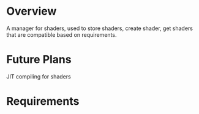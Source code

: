 # Overview
A manager for shaders, used to store shaders, create shader, get shaders that are compatible based on requirements.

# Future Plans
JIT compiling for shaders

# Requirements
